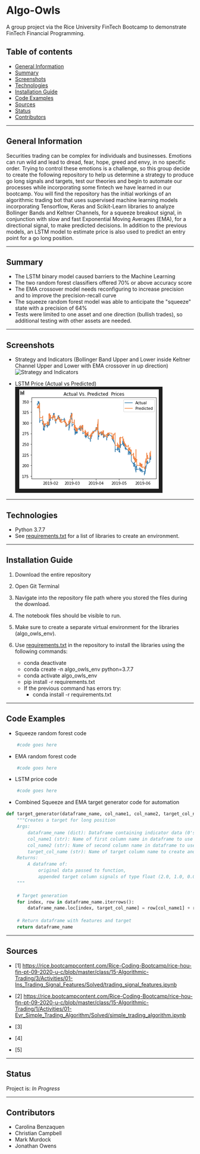 # **Algo-Owls**
A group project via the Rice University FinTech Bootcamp to demonstrate FinTech Financial Programming.

## Table of contents
* [General Information](#general-information)
* [Summary](#summary)
* [Screenshots](#screenshots)
* [Technologies](#technologies)
* [Installation Guide](#installation-guide)
* [Code Examples](#code-examples)
* [Sources](#sources)
* [Status](#status)
* [Contributors](#contributors)

---

## General Information

Securities trading can be complex for individuals and businesses.  Emotions can run wild and lead to dread, fear, hope, greed and envy, in no specific order.  Trying to control these emotions is a challenge, so this group decide to create the following repository to help us determine a strategy to produce go long signals and targets, test our theories and begin to automate our processes while incorporating some fintech we have learned in our bootcamp.  You will find the repository has the initial workings of an algorithmic trading bot that uses supervised machine learning models incorporating Tensorflow, Keras and Scikit-Learn libraries to analyze Bollinger Bands and Keltner Channels, for a squeeze breakout signal, in conjunction with slow and fast Exponential Moving Averages (EMA), for a directional signal, to make predicted decisions.  In addition to the previous models, an LSTM model to estimate price is also used to predict an entry point for a go long position.

---

## Summary

* The LSTM binary model caused barriers to the Machine Learning
* The two random forest classifiers offered 70% or above accuracy score
* The EMA crossover model needs reconfiguring to increase precision and to improve the precision-recall curve
* The squeeze random forest model was able to anticipate the "squeeze" state with a precision of 64%
* Tests were limited to one asset and one direction (bullish trades), so additional testing with other assets are needed.

---

## Screenshots

* Strategy and Indicators (Bollinger Band Upper and Lower inside Keltner Channel Upper and Lower with EMA crossover in up direction)
![Strategy and Indicators](./Images/strategy_and_indicators.gif)

* LSTM Price (Actual vs Predicted)
![LSTM Price Plot](./Images/lstm_price_graph.png)

---

## Technologies

* Python 3.7.7
* See [requirements.txt](./Resources/requirements.txt) for a list of libraries to create an environment.

---

## Installation Guide

1. Download the entire repository
2. Open Git Terminal
3. Navigate into the repository file path where you stored the files during the download.
4. The notebook files should be visible to run.
5. Make sure to create a separate virtual environment for the libraries (algo_owls_env).
6. Use [requirements.txt](requirements.txt) in the repository to install the libraries using the following commands:

    - conda deactivate
    - conda create -n algo_owls_env python=3.7.7
    - conda activate algo_owls_env
    - pip install -r requirements.txt
    - If the previous command has errors try:
        - conda install -r requirements.txt

---

## Code Examples

* Squeeze random forest code
```python
    #code goes here
```

* EMA random forest code
```python
    #code goes here
```

* LSTM price code
```python
    #code goes here
```

* Combined Squeeze and EMA target generator code for automation
```python
def target_generator(dataframe_name, col_name1, col_name2, target_col_name):
    """Creates a target for long position
    Args:
        dataframe_name (dict): Dataframe containing indicator data (0's and 1's)
        col_name1 (str): Name of first column name in dataframe to use for calculation
        col_name2 (str): Name of second column name in dataframe to use for calculation
        target_col_name (str): Name of target column name to create and store target values
    Returns:
        A dataframe of:
            original data passed to function,
            appended target column signals of type float (2.0, 1.0, 0.0)
    """
    
    # Target generation
    for index, row in dataframe_name.iterrows():
        dataframe_name.loc[index, target_col_name] = row[col_name1] + row[col_name2]

    # Return dataframe with features and target
    return dataframe_name
```

---

## Sources

- [1] https://rice.bootcampcontent.com/Rice-Coding-Bootcamp/rice-hou-fin-pt-09-2020-u-c/blob/master/class/15-Algorithmic-Trading/3/Activities/01-Ins_Trading_Signal_Features/Solved/trading_signal_features.ipynb

- [2] https://rice.bootcampcontent.com/Rice-Coding-Bootcamp/rice-hou-fin-pt-09-2020-u-c/blob/master/class/15-Algorithmic-Trading/1/Activities/01-Evr_Simple_Trading_Algorithm/Solved/simple_trading_algorithm.ipynb

- [3]

- [4]

- [5]

---

## Status

Project is: _In Progress_

---

## Contributors

* Carolina Benzaquen
* Christian Campbell
* Mark Murdock
* Jonathan Owens
